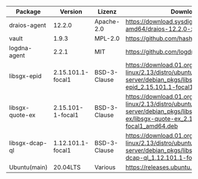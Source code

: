 | Package                  | Version           | Lizenz       | Download-Link                                                                                                                                                             |
|--------------------------|-------------------|--------------|---------------------------------------------------------------------------------------------------------------------------------------------------------------------------|
| draios-agent             | 12.2.0            | Apache-2.0   | https://download.sysdig.com/stable/deb/stable-amd64/draios-12.2.0-x86_64-agent.deb                                                                                        |
| vault                    | 1.9.3             | MPL-2.0      | https://github.com/hashicorp/vault/tree/v1.9.3                                                                                                                            |
| logdna-agent             | 2.2.1             | MIT          | https://github.com/logdna/logdna-agent                                                                                                                                    |
| libsgx-epid              | 2.15.101.1-focal1 | BSD-3-Clause | https://download.01.org/intel-sgx/sgx-linux/2.13/distro/ubuntu20.04-server/debian_pkgs/libs/libsgx-epid/libsgx-epid_2.15.101.1-focal1_amd64.deb                           |
| libsgx-quote-ex          | 2.15.101-1-focal1 | BSD-3-Clause | https://download.01.org/intel-sgx/sgx-linux/2.13/distro/ubuntu20.04-server/debian_pkgs/libs/libsgx-quote-ex/libsgx-quote-ex_2.15.101.1-focal1_amd64.deb                   |
| libsgx-dcap-ql           | 1.12.101.1-focal1 | BSD-3-Clause | https://download.01.org/intel-sgx/sgx-linux/2.13/distro/ubuntu20.04-server/debian_pkgs/libs/libsgx-dcap-ql/libsgx-dcap-ql_1.12.101.1-focal1_amd64.deb                     |
| Ubuntu(main)             | 20.04LTS          | Various      | https://releases.ubuntu.com/20.04/                                                                                                                                        |
